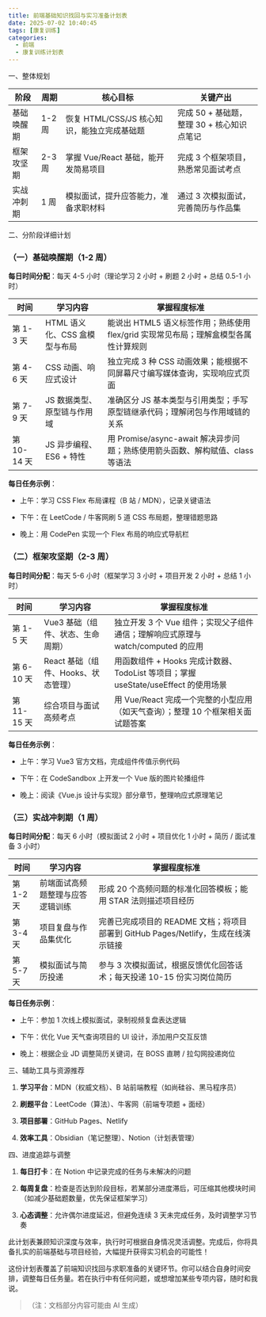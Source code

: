```yaml
---
title: 前端基础知识找回与实习准备计划表
date: 2025-07-02 10:40:45
tags: [康复训练]
categories:
  - 前端
  - 康复训练计划表
---
```


一、整体规划





| 阶段&#xA;    | 周期&#xA;    | 核心目标&#xA;                         | 关键产出&#xA;                        |
| ---------- | ---------- | --------------------------------- | -------------------------------- |
| 基础唤醒期&#xA; | 1-2 周&#xA; | 恢复 HTML/CSS/JS 核心知识，能独立完成基础题&#xA; | 完成 50 + 基础题，整理 30 + 核心知识点笔记&#xA; |
| 框架攻坚期&#xA; | 2-3 周&#xA; | 掌握 Vue/React 基础，能开发简易项目&#xA;      | 完成 3 个框架项目，熟悉常见面试考点&#xA;         |
| 实战冲刺期&#xA; | 1 周&#xA;   | 模拟面试，提升应答能力，准备求职材料&#xA;           | 通过 3 次模拟面试，完善简历与作品集&#xA;         |

<!--more-->

二、分阶段详细计划



### （一）基础唤醒期（1-2 周）&#xA;

**每日时间分配**：每天 4-5 小时（理论学习 2 小时 + 刷题 2 小时 + 总结 0.5-1 小时）




| 时间&#xA;        | 学习内容&#xA;                | 掌握程度标准&#xA;                                               |
| -------------- | ------------------------ | --------------------------------------------------------- |
| 第 1-3 天&#xA;   | HTML 语义化、CSS 盒模型与布局&#xA; | 能说出 HTML5 语义标签作用；熟练使用 flex/grid 实现常见布局；理解盒模型各属性计算规则&#xA;  |
| 第 4-6 天&#xA;   | CSS 动画、响应式设计&#xA;        | 独立完成 3 种 CSS 动画效果；能根据不同屏幕尺寸编写媒体查询，实现响应式页面&#xA;            |
| 第 7-9 天&#xA;   | JS 数据类型、原型链与作用域&#xA;     | 准确区分 JS 基本类型与引用类型；手写原型链继承代码；理解闭包与作用域链的关系&#xA;             |
| 第 10-14 天&#xA; | JS 异步编程、ES6 + 特性&#xA;    | 用 Promise/async-await 解决异步问题；熟练使用箭头函数、解构赋值、class 等语法&#xA; |

**每日任务示例**：




*   上午：学习 CSS Flex 布局课程（B 站 / MDN），记录关键语法


*   下午：在 LeetCode / 牛客网刷 5 道 CSS 布局题，整理错题思路


*   晚上：用 CodePen 实现一个 Flex 布局的响应式导航栏


### （二）框架攻坚期（2-3 周）&#xA;

**每日时间分配**：每天 5-6 小时（框架学习 3 小时 + 项目开发 2 小时 + 总结 1 小时）




| 时间&#xA;        | 学习内容&#xA;                    | 掌握程度标准&#xA;                                                       |
| -------------- | ---------------------------- | ----------------------------------------------------------------- |
| 第 1-5 天&#xA;   | Vue3 基础（组件、状态、生命周期）&#xA;     | 独立开发 3 个 Vue 组件；实现父子组件通信；理解响应式原理与 watch/computed 的应用&#xA;         |
| 第 6-10 天&#xA;  | React 基础（组件、Hooks、状态管理）&#xA; | 用函数组件 + Hooks 完成计数器、TodoList 等项目；掌握 useState/useEffect 的使用场景&#xA; |
| 第 11-15 天&#xA; | 综合项目与面试高频考点&#xA;             | 用 Vue/React 完成一个完整的小型应用（如天气查询）；整理 10 个框架相关面试题答案&#xA;              |

**每日任务示例**：




*   上午：学习 Vue3 官方文档，完成组件传值示例代码


*   下午：在 CodeSandbox 上开发一个 Vue 版的图片轮播组件


*   晚上：阅读《Vue.js 设计与实现》部分章节，整理响应式原理笔记


### （三）实战冲刺期（1 周）&#xA;

**每日时间分配**：每天 6 小时（模拟面试 2 小时 + 项目优化 1 小时 + 简历 / 面试准备 3 小时）




| 时间&#xA;      | 学习内容&#xA;             | 掌握程度标准&#xA;                                                  |
| ------------ | --------------------- | ------------------------------------------------------------ |
| 第 1-2 天&#xA; | 前端面试高频题整理与应答逻辑训练&#xA; | 形成 20 个高频问题的标准化回答模板；能用 STAR 法则描述项目经历&#xA;                    |
| 第 3-4 天&#xA; | 项目复盘与作品集优化&#xA;       | 完善已完成项目的 README 文档；将项目部署到 GitHub Pages/Netlify，生成在线演示链接&#xA; |
| 第 5-7 天&#xA; | 模拟面试与简历投递&#xA;        | 参与 3 次模拟面试，根据反馈优化回答话术；每天投递 10-15 份实习岗位简历&#xA;                |

**每日任务示例**：




*   上午：参加 1 次线上模拟面试，录制视频复盘表达逻辑


*   下午：优化 Vue 天气查询项目的 UI 设计，添加用户交互反馈


*   晚上：根据企业 JD 调整简历关键词，在 BOSS 直聘 / 拉勾网投递岗位


三、辅助工具与资源推荐





1.  **学习平台**：MDN（权威文档）、B 站前端教程（如尚硅谷、黑马程序员）


2.  **刷题平台**：LeetCode（算法）、牛客网（前端专项题 + 面经）


3.  **项目部署**：GitHub Pages、Netlify


4.  **效率工具**：Obsidian（笔记整理）、Notion（计划表管理）


四、进度追踪与调整





1.  **每日打卡**：在 Notion 中记录完成的任务与未解决的问题


2.  **每周复盘**：检查是否达到阶段目标，若某部分进度滞后，可压缩其他模块时间（如减少基础题数量，优先保证框架学习）


3.  **心态调整**：允许偶尔进度延迟，但避免连续 3 天未完成任务，及时调整学习节奏


此计划表兼顾知识深度与效率，执行时可根据自身情况灵活调整。完成后，你将具备扎实的前端基础与项目经验，大幅提升获得实习机会的可能性！


这份计划表覆盖了前端知识找回与求职准备的关键环节。你可以结合自身时间安排，调整每日任务量。若在执行中有任何问题，或想增加某些专项内容，随时和我说。


> （注：文档部分内容可能由 AI 生成）
>